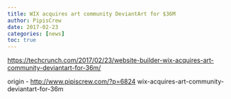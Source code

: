 ```yaml
---
title: WIX acquires art community DeviantArt for $36M
author: PipisCrew
date: 2017-02-23
categories: [news]
toc: true
---
```


https://techcrunch.com/2017/02/23/website-builder-wix-acquires-art-community-deviantart-for-36m/

origin - http://www.pipiscrew.com/?p=6824 wix-acquires-art-community-deviantart-for-36m